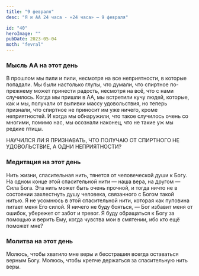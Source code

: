 ```yaml
---
title: "9 февраля"
desc: "Я и АА 24 часа - «24 часа» — 9 февраля"

id: "40"
heroImage: ""
pubDate: 2023-05-04
moth: "fevral"
---
```


### Мысль АА на этот день

В прошлом мы пили и пили, несмотря на все неприятности, в которые попадали. Мы
были настолько глупы, что думали, что спиртное по-прежнему может принести
радость, несмотря на всё, что с нами случилось. Когда мы пришли в АА, мы
встретили кучу людей, которые, как и мы, получали от выпивки массу
удовольствия, но теперь признали, что спиртное не приносит им уже ничего,
кроме неприятностей. И когда мы обнаружили, что такое случилось очень со
многими, помимо нас, мы осознали наконец, что не такие уж мы редкие птицы.

НАУЧИЛСЯ ЛИ Я ПРИЗНАВАТЬ, ЧТО ПОЛУЧАЮ ОТ СПИРТНОГО НЕ УДОВОЛЬСТВИЕ, А ОДНИ
НЕПРИЯТНОСТИ?

### Медитация на этот день

Нить жизни, спасительная нить, тянется от человеческой души к Богу. На одном
конце этой спасительной нити — наша вера, на другом — Сила Бога. Эта нить
может быть очень прочной, и тогда ничто не в состоянии захлестнуть душу
человека, связанного с Богом такой нитью. Я не усомнюсь в этой спасительной
нити, которая как пуповина питает меня Его силой. Я ничего не буду бояться, —
Бог избавит меня от ошибок, убережет от забот и тревог. Я буду обращаться к
Богу за помощью и верить Ему, когда чувства мои в смятении, ибо кто ещё
поможет мне?

### Молитва на этот день

Молюсь, чтобы хватило мне веры и бесстрашия всегда оставаться верным Богу.
Молюсь, чтобы крепче держаться за спасительную нить веры.
